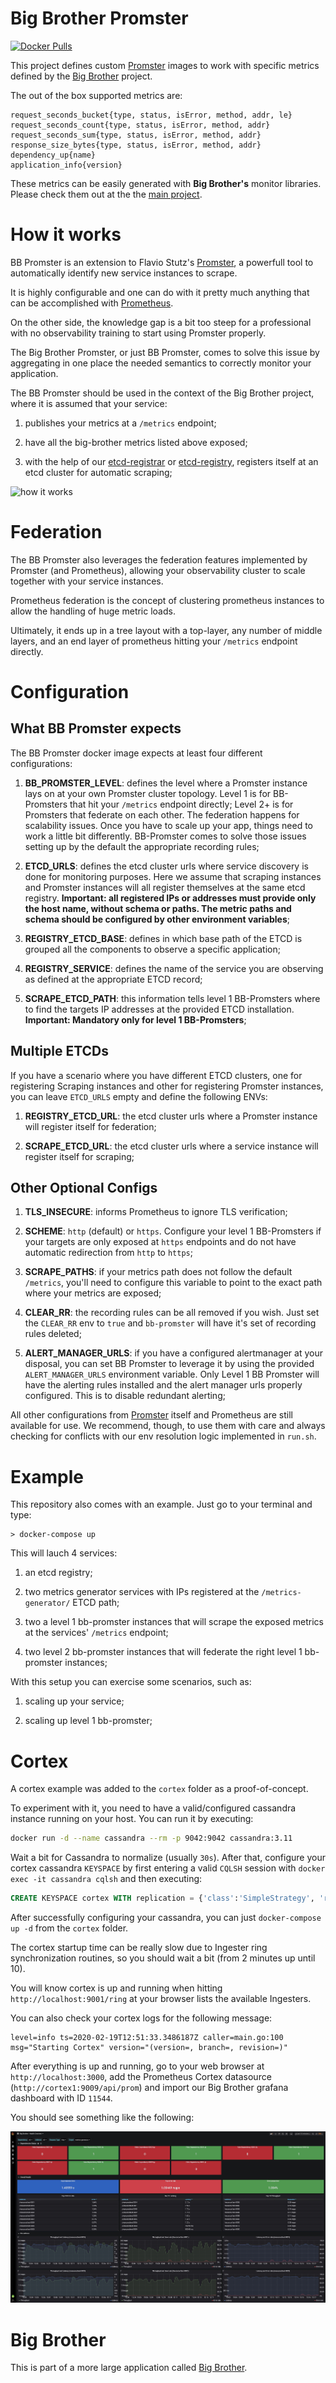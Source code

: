 # Big Brother Promster
[![Docker Pulls](https://img.shields.io/docker/pulls/labbsr0x/bb-promster.svg)](https://hub.docker.com/r/labbsr0x/bb-promster)

This project defines custom [Promster](https://github.com/flaviostutz/promster) images to work with specific metrics defined by the [Big Brother](https://github.com/labbsr0x/big-brother) project.

The out of the box supported metrics are:

```
request_seconds_bucket{type, status, isError, method, addr, le}
request_seconds_count{type, status, isError, method, addr}
request_seconds_sum{type, status, isError, method, addr}
response_size_bytes{type, status, isError, method, addr}
dependency_up{name}
application_info{version}
```

These metrics can be easily generated with **Big Brother's** monitor libraries. Please check them out at the the [main project](https://github.com/labbsr0x/big-brother).

# How it works

BB Promster is an extension to Flavio Stutz's [Promster](https://github.com/flaviostutz/promster), a powerfull tool to automatically identify new service instances to scrape.

It is highly configurable and one can do with it pretty much anything that can be accomplished with [Prometheus](https://github.com/prometheus/prometheus).

On the other side, the knowledge gap is a bit too steep for a professional with no observability training to start using Promster properly.

The Big Brother Promster, or just BB Promster, comes to solve this issue by aggregating in one place the needed semantics to correctly monitor your application.

The BB Promster should be used in the context of the Big Brother project, where it is assumed that your service:

1. publishes your metrics at a `/metrics` endpoint;

2. have all the big-brother metrics listed above exposed;

3. with the help of our [etcd-registrar](https://github.com/flaviostutz/etcd-registrar) or [etcd-registry](https://github.com/flaviostutz/etcd-registry), registers itself at an etcd cluster for automatic scraping;

![how it works](https://raw.githubusercontent.com/labbsr0x/bb-promster/assets/how-it-works.png "how it works")

# Federation

The BB Promster also leverages the federation features implemented by Promster (and Prometheus), allowing your observability cluster to scale together with your service instances.

Prometheus federation is the concept of clustering prometheus instances to allow the handling of huge metric loads. 

Ultimately, it ends up in a tree layout with a top-layer, any number of middle layers, and an end layer of prometheus hitting your `/metrics` endpoint directly.

# Configuration

## What BB Promster expects
The BB Promster docker image expects at least four different configurations:

1. **BB_PROMSTER_LEVEL**: defines the level where a Promster instance lays on at your own Promster cluster topology. Level 1 is for BB-Promsters that hit your `/metrics` endpoint directly; Level 2+ is for Promsters that federate on each other. The federation happens for scalability issues. Once you have to scale up your app, things need to work a little bit differently. BB-Promster comes to solve those issues setting up by the default the appropriate recording rules;

2. **ETCD_URLS**: defines the etcd cluster urls where service discovery is done for monitoring purposes. Here we assume that scraping instances and Promster instances will all register themselves at the same etcd registry. **Important: all registered IPs or addresses must provide only the host name, without schema or paths. The metric paths and schema should be configured by other environment variables**;

3. **REGISTRY_ETCD_BASE**: defines in which base path of the ETCD is grouped all the components to observe a specific application;

4. **REGISTRY_SERVICE**: defines the name of the service you are observing as defined at the appropriate ETCD record;

5. **SCRAPE_ETCD_PATH**: this information tells level 1 BB-Promsters where to find the targets IP addresses at the provided ETCD installation. **Important: Mandatory only for level 1 BB-Promsters**;

## Multiple ETCDs
If you have a scenario where you have different ETCD clusters, one for registering Scraping instances and other for registering Promster instances, you can leave `ETCD_URLS` empty and define the following ENVs:

1. **REGISTRY_ETCD_URL**: the etcd cluster urls where a Promster instance will register itself for federation;

2. **SCRAPE_ETCD_URL**: the etcd cluster urls where a service instance will register itself for scraping; 

## Other Optional Configs

1. **TLS_INSECURE**: informs Prometheus to ignore TLS verification;

2. **SCHEME**: `http` (default) or `https`. Configure your level 1 BB-Promsters if your targets are only exposed at `https` endpoints and do not have automatic redirection from `http` to `https`;

3. **SCRAPE_PATHS**: if your metrics path does not follow the default `/metrics`, you'll need to configure this variable to point to the exact path where your metrics are exposed;

4. **CLEAR_RR**: the recording rules can be all removed if you wish. Just set the `CLEAR_RR` env to `true` and `bb-promster` will have it's set of recording rules deleted; 

5. **ALERT_MANAGER_URLS**: if you have a configured alertmanager at your disposal, you can set BB Promster to leverage it by using the provided `ALERT_MANAGER_URLS` environment variable. Only Level 1 BB Promster will have the alerting rules installed and the alert manager urls properly configured. This is to disable redundant alerting;

All other configurations from [Promster](https://github.com/flaviostutz/promster) itself and Prometheus are still available for use. We recommend, though, to use them with care and always checking for conflicts with our env resolution logic implemented in `run.sh`.

# Example

This repository also comes with an example. Just go to your terminal and type:

```
> docker-compose up
```

This will lauch 4 services:

1. an etcd registry;

2. two metrics generator services with IPs registered at the `/metrics-generator/` ETCD path;

3. two a level 1 bb-promster instances that will scrape the exposed metrics at the services' `/metrics` endpoint;

4. two level 2 bb-promster instances that will federate the right level 1 bb-promster instances;

With this setup you can exercise some scenarios, such as:

1. scaling up your service;

2. scaling up level 1 bb-promster;

# Cortex

A cortex example was added to the `cortex` folder as a proof-of-concept.

To experiment with it, you need to have a valid/configured cassandra instance running on your host. You can run it by executing:

```bash
docker run -d --name cassandra --rm -p 9042:9042 cassandra:3.11
```

Wait a bit for Cassandra to normalize (usually `30s`). After that, configure your cortex cassandra `KEYSPACE` by first entering a valid `CQLSH` session with `docker exec -it cassandra cqlsh` and then executing:

```sql
CREATE KEYSPACE cortex WITH replication = {'class':'SimpleStrategy', 'replication_factor' : 1};
```

After successfully configuring your cassandra, you can just `docker-compose up -d` from the `cortex` folder.
 
The cortex startup time can be really slow due to Ingester ring synchronization routines, so you should wait a bit (from 2 minutes up until 10).

You will know cortex is up and running when hitting `http://localhost:9001/ring` at your browser lists the available Ingesters.

You can also check your cortex logs for the following message:

```log
level=info ts=2020-02-19T12:51:33.3486187Z caller=main.go:100 msg="Starting Cortex" version="(version=, branch=, revision=)"
``` 

After everything is up and running, go to your web browser at `http://localhost:3000`, add the Prometheus Cortex datasource (`http://cortex1:9009/api/prom`) and import our Big Brother grafana dashboard with ID `11544`.

You should see something like the following:

![Health Overview](https://raw.githubusercontent.com/labbsr0x/bb-grafana/assets/screenshot.jpg "Health Overview")

# Big Brother

This is part of a more large application called [Big Brother](https://github.com/labbsr0x/big-brother).


